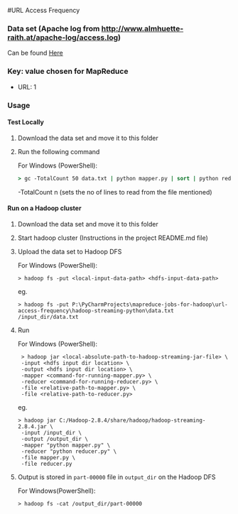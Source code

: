 #URL Access Frequency 

### Data set (Apache log from http://www.almhuette-raith.at/apache-log/access.log)
Can be found [Here](https://drive.google.com/open?id=1pOZBMfIGk6ok5d4R65ORsYQRVX0CuqS1)

### Key: value chosen for MapReduce

* URL: 1

### Usage 

#### Test Locally
1. Download the data set and move it to this folder
2. Run the following command
    
    For Windows (PowerShell):
    ```cmd
    > gc -TotalCount 50 data.txt | python mapper.py | sort | python reducer.py
    ```
    -TotalCount n (sets the no of lines to read from the file mentioned)
    
#### Run on a Hadoop cluster
1. Download the data set and move it to this folder
2. Start hadoop cluster (Instructions in the project README.md file)
3. Upload the data set to Hadoop DFS

    For Windows (PowerShell):
    ```
    > hadoop fs -put <local-input-data-path> <hdfs-input-data-path>
    ```
    
    eg. 
    ```
    > hadoop fs -put P:\PyCharmProjects\mapreduce-jobs-for-hadoop\url-access-frequency\hadoop-streaming-python\data.txt /input_dir/data.txt
    ```
4. Run

    For Windows (PowerShell):
    ```
     > hadoop jar <local-absolute-path-to-hadoop-streaming-jar-file> \
     -input <hdfs input dir location> \
     -output <hdfs input dir location> \
     -mapper <command-for-running-mapper.py> \
     -reducer <command-for-running-reducer.py> \
     -file <relative-path-to-mapper.py> \
     -file <relative-path-to-reducer.py>
    ```
    
    eg.
    ```
    > hadoop jar C:/Hadoop-2.8.4/share/hadoop/hadoop-streaming-2.8.4.jar \
     -input /input_dir \
     -output /output_dir \
     -mapper "python mapper.py" \
     -reducer "python reducer.py" \
     -file mapper.py \
     -file reducer.py
    ```
6. Output is stored in `part-00000` file in `output_dir` on the Hadoop DFS
    
    For Windows(PowerShell):
    ```
    > hadoop fs -cat /output_dir/part-00000
    ``` 

     